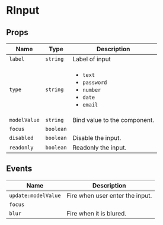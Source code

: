 <!-- generated by doc script, do not edit -->

# RInput




## Props

| Name | Type | Description |
|-|-|-|
| `label` | `string` | Label of input |
| `type` | `string` | <ul><li><code>text</code></li><li><code>password</code></li><li><code>number</code></li><li><code>date</code></li><li><code>email</code></li></ul> |
| `modelValue` | `string` | Bind value to the component. |
| `focus` | `boolean` |  |
| `disabled` | `boolean` | Disable the input. |
| `readonly` | `boolean` | Readonly the input. |




## Events

| Name | Description |
|-|-|
| `update:modelValue` | Fire when user enter the input. |
| `focus` |  |
| `blur` | Fire when it is blured. |





<!-- ## Example -->